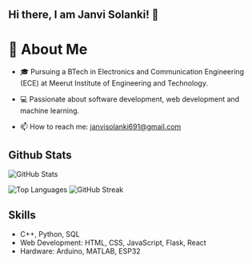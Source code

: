 ## Hi there, I am Janvi Solanki! 👋

# 🚀 About Me

- 🎓 Pursuing a BTech in Electronics and Communication Engineering (ECE) at Meerut Institute of Engineering and Technology.
- 💻 Passionate about software development, web development and machine learning.

- 📫 How to reach me: janvisolanki691@gmail.com


  


## Github Stats

![GitHub Stats](https://github-readme-stats.vercel.app/api?username=solankijanvi&show_icons=true&theme=radical)

![Top Languages](https://github-readme-stats.vercel.app/api/top-langs/?username=solankijanvi&layout=compact&theme=radical)
![GitHub Streak](https://github-readme-streak-stats.herokuapp.com/?user=solankijanvi&theme=radical)

## Skills
- C++, Python, SQL
- Web Development: HTML, CSS, JavaScript, Flask, React
- Hardware: Arduino, MATLAB, ESP32
